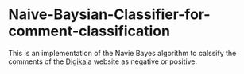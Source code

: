 # Naive-Baysian-Classifier-for-comment-classification

This is an implementation of the Navie Bayes algorithm to calssify the comments of the [Digikala](https://www.digikala.com/en) website as negative or positive.
